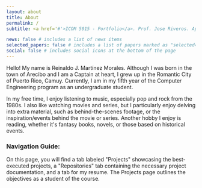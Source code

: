 ```yaml
---
layout: about
title: About
permalink: /
subtitle: <a href='#'>ICOM 5015 - Portfolio</a>. Prof. Jose Riveros. April 24, 2024

news: false # includes a list of news items
selected_papers: false # includes a list of papers marked as "selected={true}"
social: false # includes social icons at the bottom of the page
---
```


Hello! My name is Reinaldo J. Martínez Morales. Although I was born in the town of Arecibo and I am a Captain at heart, I grew up in the Romantic City of Puerto Rico, Camuy. Currently, I am in my fifth year of the Computer Engineering program as an undergraduate student.

In my free time, I enjoy listening to music, especially pop and rock from the 1980s. I also like watching movies and series, but I particularly enjoy delving into extra material, such as behind-the-scenes footage, or the inspiration/events behind the movie or series. Another hobby I enjoy is reading, whether it's fantasy books, novels, or those based on historical events.

<H3>Navigation Guide:</H3>
On this page, you will find a tab labeled "Projects" showcasing the best-executed projects, a "Repositories" tab containing the necessary project documentation, and a tab for my resume. The Projects page outlines the objectives as a student of the course.
